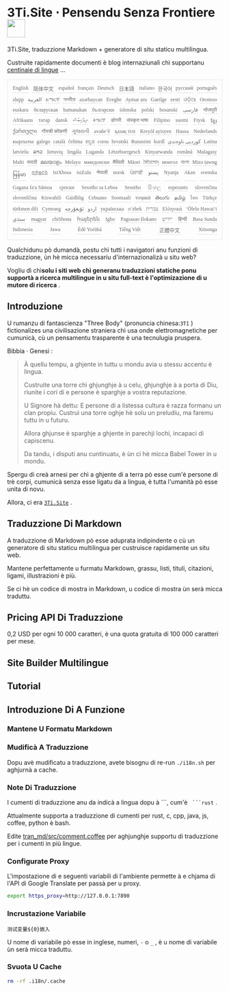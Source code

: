 <h1 style="justify-content:space-between">3Ti.Site ⋅ Pensendu Senza Frontiere <img src="//i-01.eu.org/3Ti/logo.svg" style="user-select:none;margin-top:-1px;width:42px"></h1>

3Ti.Site, traduzzione Markdown + generatore di situ staticu multilingua.

Custruite rapidamente documenti è blog internaziunali chì supportanu [centinaie di lingue](https://github.com/i18n-site/node/blob/main/lang/src/index.js) ...

<pre class="langli" style="display:flex;flex-wrap:wrap;background:transparent;border:1px solid #eee;font-size:12px;box-shadow:0 0 3px inset #eee;padding:12px 5px 4px 12px;justify-content:space-between;"><style>pre.langli i{font-weight:300;font-family:s;margin-right:7px;margin-bottom:8px;font-style:normal;color:#666;border-bottom:1px dashed #ccc;}</style><i>English</i><i> 简体中文 </i><i>español</i><i>français</i><i>Deutsch</i><i> 日本語 </i><i>italiano</i><i>한국어</i><i>русский</i><i>português</i><i>shqip</i><i>‫العربية‬</i><i>አማርኛ</i><i>অসমীয়া</i><i>azərbaycan</i><i>Eʋegbe</i><i>Aymar aru</i><i>Gaeilge</i><i>eesti</i><i>ଓଡ଼ିଆ</i><i>Oromoo</i><i>euskara</i><i>беларуская</i><i>bamanakan</i><i>български</i><i>íslenska</i><i>polski</i><i>bosanski</i><i>‫فارسی‬</i><i>भोजपुरी</i><i>Afrikaans</i><i>татар</i><i>dansk</i><i>‫ދިވެހިބަސް‬</i><i>ትግርኛ</i><i>डोगरी</i><i>संस्कृत भाषा</i><i>Filipino</i><i>suomi</i><i>Frysk</i><i>ខ្មែរ</i><i>ქართული</i><i>गोंयची कोंकणी</i><i>ગુજરાતી</i><i>avañe’ẽ</i><i>қазақ тілі</i><i>Kreyòl ayisyen</i><i>Hausa</i><i>Nederlands</i><i>кыргызча</i><i>galego</i><i>català</i><i>čeština</i><i>ಕನ್ನಡ</i><i>corsu</i><i>hrvatski</i><i>Runasimi</i><i>kurdî</i><i>‫کوردیی ناوەندی‬</i><i>Latina</i><i>latviešu</i><i>ລາວ</i><i>lietuvių</i><i>lingála</i><i>Luganda</i><i>Lëtzebuergesch</i><i>Kinyarwanda</i><i>română</i><i>Malagasy</i><i>Malti</i><i>मराठी</i><i>മലയാളം</i><i>Melayu</i><i>македонски</i><i>मैथिली</i><i>Māori</i><i>মৈতৈলোন্</i><i>монгол</i><i>বাংলা</i><i>Mizo ṭawng</i><i>မြန်မာ</i><i>𞄀𞄄𞄰𞄩𞄍𞄜𞄰</i><i>IsiXhosa</i><i>isiZulu</i><i>नेपाली</i><i>norsk</i><i>ਪੰਜਾਬੀ</i><i>‫پښتو‬</i><i>Nyanja</i><i>Akan</i><i>svenska</i><i>Gagana fa'a Sāmoa</i><i>српски</i><i>Sesotho sa Leboa</i><i>Sesotho</i><i>සිංහල</i><i>esperanto</i><i>slovenčina</i><i>slovenščina</i><i>Kiswahili</i><i>Gàidhlig</i><i>Cebuano</i><i>Soomaali</i><i>тоҷикӣ</i><i>తెలుగు</i><i>தமிழ்</i><i>ไทย</i><i>Türkçe</i><i>türkmen dili</i><i>Cymraeg</i><i>‫ئۇيغۇرچە‬</i><i>‫اردو‬</i><i>українська</i><i>o‘zbek</i><i>‫עברית‬</i><i>Ελληνικά</i><i>ʻŌlelo Hawaiʻi</i><i>‫سنڌي‬</i><i>magyar</i><i>chiShona</i><i>հայերեն</i><i>Igbo</i><i>Pagsasao Ilokano</i><i>‫ייִדיש‬</i><i>हिन्दी</i><i>Basa Sunda</i><i>Indonesia</i><i>Jawa</i><i>Èdè Yorùbá</i><i>Tiếng Việt</i><i> 正體中文 </i><i>Xitsonga</i></pre>

Qualchidunu pò dumandà, postu chì tutti i navigatori anu funzioni di traduzzione, ùn hè micca necessariu d'internazionalizà u situ web?

Vogliu dì chì**solu i siti web chì generanu traduzzioni statiche ponu supportà a ricerca multilingue in u situ full-text è l'optimizazione di u mutore di ricerca** .

## Introduzione

U rumanzu di fantascienza &quot;Three Body&quot; (pronuncia chinesa:`3Tǐ` ) fictionalizes una civilisazione straniera chì usa onde elettromagnetiche per cumunicà, cù un pensamentu trasparente è una tecnulugia pruspera.

Bibbia · Genesi :

> À quellu tempu, a ghjente in tuttu u mondu avia u stessu accentu è lingua.
>
> Custruite una torre chì ghjunghje à u celu, ghjunghje à a porta di Diu, riunite i cori di e persone è sparghje a vostra reputazione.
>
> U Signore hà dettu: E persone di a listessa cultura è razza formanu un clan propiu. Custruì una torre oghje hè solu un preludiu, ma faremu tuttu in u futuru.
>
> Allora ghjunse è sparghje a ghjente in parechji lochi, incapaci di capiscenu.
>
> Da tandu, i disputi anu cuntinuatu, è ùn ci hè micca Babel Tower in u mondu.

Spergu di creà arnesi per chì a ghjente di a terra pò esse cum'è persone di trè corpi, cumunicà senza esse ligatu da a lingua, è tutta l'umanità pò esse unita di novu.

Allora, ci era [`3Ti.Site`](//3Ti.Site) .

## Traduzzione Di Markdown

A traduzzione di Markdown pò esse aduprata indipindente o cù un generatore di situ staticu multilingua per custruisce rapidamente un situ web.

Mantene perfettamente u furmatu Markdown, grassu, listi, tituli, citazioni, ligami, illustrazioni è più.

Se ci hè un codice di mostra in Markdown, u codice di mostra ùn serà micca traduttu.

## Pricing API Di Traduzzione

0,2 USD per ogni 10 000 caratteri, è una quota gratuita di 100 000 caratteri per mese.

## Site Builder Multilingue

## Tutorial

## Introduzione Di A Funzione

### Mantene U Formatu Markdown

### Mudificà A Traduzzione

Dopu avè mudificatu a traduzzione, avete bisognu di re-run `./i18n.sh` per aghjurnà a cache.

### Note Di Traduzzione

I cumenti di traduzzione anu da indicà a lingua dopu à \```, cum'è ` ```rust` .

Attualmente supporta a traduzzione di cumenti per rust, c, cpp, java, js, coffee, python è bash.

Edite [tran_md/src/comment.coffee](https://github.com/i18n-site/node/blob/main/tran_md/src/comment.coffee) per aghjunghje supportu di traduzzione per i cumenti in più lingue.

### Configurate Proxy

L'impostazione di e seguenti variabili di l'ambiente permette à e chjama di l'API di Google Translate per passà per u proxy.

```bash
export https_proxy=http://127.0.0.1:7890
```

### Incrustazione Variabile

```
测试变量${0}嵌入
```

U nome di variabile pò esse in inglese, numeri, `-` o `_` , è u nome di variabile ùn serà micca traduttu.

### Svuota U Cache

```bash
rm -rf .i18n/.cache
```
